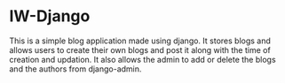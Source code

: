 # IW-Django

This is a simple blog application made using django. It stores blogs and allows users to create their own blogs
and post it along with the time of creation and updation. It also allows the admin to add or delete the blogs 
and the authors from django-admin.
